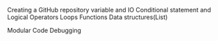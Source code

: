 Creating a GitHub repository
variable and IO
Conditional statement and Logical Operators
Loops
Functions
Data structures(List)


Modular Code
Debugging
